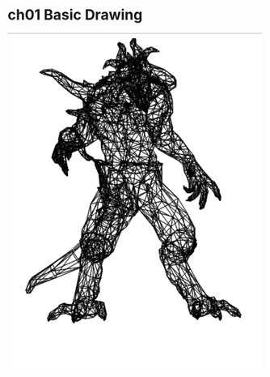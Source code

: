 # ch01 Basic Drawing

![](https://raw.githubusercontent.com/leewwhui/imagestore/master/%E7%BA%BF%E6%A1%86%E6%A8%A1%E5%9E%8B.png)
